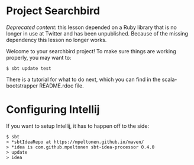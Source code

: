 # Project Searchbird

*Deprecated content*: this lesson depended on a Ruby library that is
no longer in use at Twitter and has been unpublished. Because of the
missing dependency this lesson no longer works.

Welcome to your searchbird project!  To make sure things are working
properly, you may want to:

    $ sbt update test

There is a tutorial for what to do next, which you can find in the
scala-bootstrapper README.rdoc file.

# Configuring Intellij

If you want to setup Intellij, it has to happen off to the side:

    $ sbt
    > *sbtIdeaRepo at https://mpeltonen.github.io/maven/
    > *idea is com.github.mpeltonen sbt-idea-processor 0.4.0
    > update
    > idea
